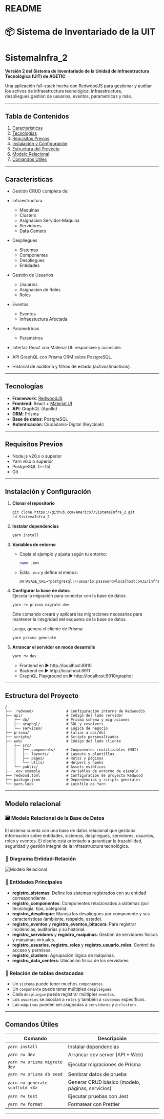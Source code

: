 # README
# 📦 Sistema de Inventariado de la UIT

# SistemaInfra_2

**Versión 2 del Sistema de Inventariado de la Unidad de Infraestructura Tecnológica (UIT) de AGETIC**

Una aplicación full-stack hecha con RedwoodJS para gestionar y auditar los activos de infraestructura tecnológica: infraestructura, despliegues,gestion de usuarios, eventos, parametricas y más.

---

## Tabla de Contenidos

1. [Características](#características)  
2. [Tecnologías](#tecnologías)  
3. [Requisitos Previos](#requisitos-previos)  
4. [Instalación y Configuración](#instalación-y-configuración)  
5. [Estructura del Proyecto](#estructura-del-proyecto)  
6. [Modelo Relacional](#modelo-relacional)
7. [Comandos Útiles](#comandos-útiles)  

---

## Características
 
- Gestión CRUD completa de:
- Infraestructura
  - Maquinas
  - Clusters
  - Asignacion Servidor-Maquina
  - Servidores
  - Data Centers
- Despliegues
  - Sistemas
  - Componentes
  - Despliegues
  - Entidades
- Gestión de Usuarios
  - Usuarios
  - Asignacion de Roles
  - Roles
- Eventos
  - Eventos
  - Infraestuctura Afectada
- Parametricas
  - Parametros
 
- Interfaz React con Material UI: responsive y accesible.  
- API GraphQL con Prisma ORM sobre PostgreSQL.  
- Historial de auditoría y filtros de estado (activos/inactivos).  

---

## Tecnologías

- **Framework**: [RedwoodJS](https://redwoodjs.com)  
- **Frontend**: React + [Material UI](https://mui.com)  
- **API**: GraphQL (Apollo)  
- **ORM**: Prisma  
- **Base de datos**: PostgreSQL  
- **Autenticación**: Ciudadania-Digital (Keycloak)  
---

## Requisitos Previos

- Node.js v20.x o superior 
- Yarn v6.x o superior
- PostgreSQL (>=15)  
- Git  

---

## Instalación y Configuración

1. **Clonar el repositorio**  
   ```bash
   git clone https://github.com/Americo7/SistemaInfra_2.git
   cd SistemaInfra_2
   ```

2. **Instalar dependencias**  
   ```bash
   yarn install
   ```

3. **Variables de entorno**  
   - Copia el ejemplo y ajusta según tu entorno:
     ```bash
     nano .env
     ```
   - Edita `.env` y define al menos:
     ```
     DATABASE_URL="postgresql://usuario:password@localhost:5432/infra_manage?"
     ```

4. **Configurar la base de datos**  
   Ejecuta la migración para conectar con la base de datos:
   ```bash
   yarn rw prisma migrate dev
   ```
   Este comando creará y aplicará las migraciones necesarias para mantener la integridad del esquema de la base de datos.
   
   Luego, genera el cliente de Prisma:
   ```bash
   yarn prisma generate
   ```

5. **Arrancar el servidor en modo desarrollo**  
   ```bash
   yarn rw dev
   ```
   - Frontend en ▶ http://localhost:8910  
   - Backend en ▶ http://localhost:8911  
   - GraphQL Playground en ▶ http://localhost:8910/graphql  

---

## Estructura del Proyecto

```
/
├── .redwood/               # Configuración interna de RedwoodJS
├── api/                    # Código del lado servidor
│   ├── db/                 # Prisma schema y migraciones
│   ├── graphql/            # SDL y resolvers
│   └── services/           # Lógica de negocio
├── prisma/                 # (alias a api/db)
├── scripts/                # Scripts personalizados
├── web/                    # Código del lado cliente
│   ├── src/
│   │   ├── components/     # Componentes reutilizables (MUI)
│   │   ├── layouts/        # Layouts y plantillas
│   │   ├── pages/          # Rutas y páginas
│   │   └── utils/          # Helpers y hooks
│   └── public/             # Assets estáticos
├── .env.example            # Variables de entorno de ejemplo
├── redwood.toml            # Configuración de proyecto Redwood
├── package.json            # Dependencias y scripts generales
└── yarn.lock               # Lockfile de Yarn
```

---

## Modelo relacional

### 🗃️ Modelo Relacional de la Base de Datos

El sistema cuenta con una base de datos relacional que gestiona información sobre entidades, sistemas, despliegues, servidores, usuarios, roles y eventos. El diseño está orientado a garantizar la trazabilidad, seguridad y gestión integral de la infraestructura tecnológica.

### 🔗 Diagrama Entidad-Relación

![Modelo Relacional](./path/to/tu/imagen-modelo.png)

### 🧩 Entidades Principales

- **registro_sistemas**: Define los sistemas registrados con su entidad correspondiente.
- **registro_componentes**: Componentes relacionados a sistemas (por tecnología, tipo, categoría).
- **registro_despliegue**: Maneja los despliegues por componente y sus características (ambiente, respaldo, estado).
- **registro_eventos** y **registro_eventos_bitacora**: Para registrar incidencias, auditorías y su historial.
- **registro_servidores** y **registro_maquinas**: Gestión de servidores físicos y máquinas virtuales.
- **registro_usuarios**, **registro_roles** y **registro_usuario_roles**: Control de acceso y permisos.
- **registro_clusters**: Agrupación lógica de máquinas.
- **registro_data_centers**: Ubicación física de los servidores.

### 📌 Relación de tablas destacadas

- Un `sistema` puede tener muchos `componentes`.
- Un `componente` puede tener múltiples `despliegues`.
- Cada `despliegue` puede registrar múltiples `eventos`.
- Los `usuarios` se asocian a `roles` y también a `sistemas` específicos.
- Las `máquinas` pueden ser asignadas a `servidores` y a `clusters`.

---


## Comandos Útiles

| Comando                         | Descripción                                         |
|---------------------------------|-----------------------------------------------------|
| `yarn install`                  | Instalar dependencias                               |
| `yarn rw dev`                   | Arrancar dev server (API + Web)                     |
| `yarn rw prisma migrate dev`    | Ejecutar migraciones de Prisma                      |
| `yarn rw prisma db seed`        | Sembrar datos de prueba                             |
| `yarn rw generate scaffold <X>` | Generar CRUD básico (modelo, páginas, servicios)    |
| `yarn rw test`                  | Ejecutar pruebas con Jest                           |
| `yarn rw format`                | Formatear con Prettier                              |
---
